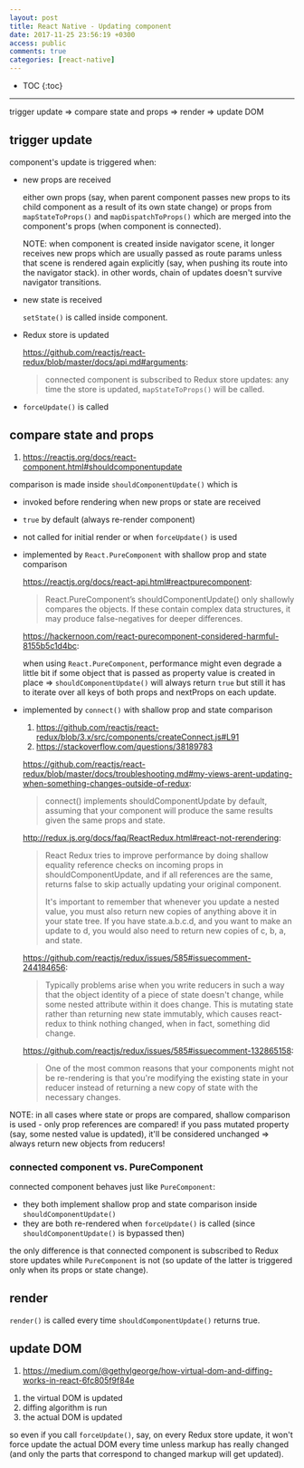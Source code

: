 ```yaml
---
layout: post
title: React Native - Updating component
date: 2017-11-25 23:56:19 +0300
access: public
comments: true
categories: [react-native]
---
```


<!-- more -->

* TOC
{:toc}
<hr>

trigger update =\> compare state and props =\> render =\> update DOM

trigger update
--------------

component's update is triggered when:

- new props are received

  either own props (say, when parent component passes new props to
  its child component as a result of its own state change) or props
  from `mapStateToProps()` and `mapDispatchToProps()` which are
  merged into the component's props (when component is connected).

  NOTE: when component is created inside navigator scene, it longer
        receives new props which are usually passed as route params
        unless that scene is rendered again explicitly (say, when
        pushing its route into the navigator stack). in other words,
        chain of updates doesn't survive navigator transitions.

- new state is received

  `setState()` is called inside component.

- Redux store is updated

  <https://github.com/reactjs/react-redux/blob/master/docs/api.md#arguments>:

  > connected component is subscribed to Redux store updates:
  > any time the store is updated, `mapStateToProps()` will be called.

- `forceUpdate()` is called

compare state and props
-----------------------

1. <https://reactjs.org/docs/react-component.html#shouldcomponentupdate>

comparison is made inside `shouldComponentUpdate()` which is

- invoked before rendering when new props or state are received
- `true` by default (always re-render component)
- not called for initial render or when `forceUpdate()` is used
- implemented by `React.PureComponent` with shallow prop and state comparison

  <https://reactjs.org/docs/react-api.html#reactpurecomponent>:

  > React.PureComponent’s shouldComponentUpdate() only shallowly
  > compares the objects. If these contain complex data structures,
  > it may produce false-negatives for deeper differences.

  <https://hackernoon.com/react-purecomponent-considered-harmful-8155b5c1d4bc>:

  when using `React.PureComponent`, performance might even degrade a little
  bit if some object that is passed as property value is created in place =\>
  `shouldComponentUpdate()` will always return `true` but still it has to
  iterate over all keys of both props and nextProps on each update.

- implemented by `connect()` with shallow prop and state comparison

  1. <https://github.com/reactjs/react-redux/blob/3.x/src/components/createConnect.js#L91>
  2. <https://stackoverflow.com/questions/38189783>

  <https://github.com/reactjs/react-redux/blob/master/docs/troubleshooting.md#my-views-arent-updating-when-something-changes-outside-of-redux>:

  > connect() implements shouldComponentUpdate by default, assuming that your
  > component will produce the same results given the same props and state.

  <http://redux.js.org/docs/faq/ReactRedux.html#react-not-rerendering>:

  > React Redux tries to improve performance by doing shallow equality reference
  > checks on incoming props in shouldComponentUpdate, and if all references are
  > the same, returns false to skip actually updating your original component.
  >
  > It's important to remember that whenever you update a nested value,
  > you must also return new copies of anything above it in your state tree.
  > If you have state.a.b.c.d, and you want to make an update to d,
  > you would also need to return new copies of c, b, a, and state.

  <https://github.com/reactjs/redux/issues/585#issuecomment-244184656>:

  > Typically problems arise when you write reducers in such a way that
  > the object identity of a piece of state doesn't change, while some
  > nested attribute within it does change. This is mutating state rather
  > than returning new state immutably, which causes react-redux to think
  > nothing changed, when in fact, something did change.

  <https://github.com/reactjs/redux/issues/585#issuecomment-132865158>:

  > One of the most common reasons that your components might not be
  > re-rendering is that you're modifying the existing state in your
  > reducer instead of returning a new copy of state with the necessary
  > changes.

NOTE: in all cases where state or props are compared, shallow comparison is
      used - only prop references are compared! if you pass mutated property
      (say, some nested value is updated), it'll be considered unchanged =\>
      always return new objects from reducers!

### connected component vs. PureComponent

connected component behaves just like `PureComponent`:

- they both implement shallow prop and state comparison inside
  `shouldComponentUpdate()`
- they are both re-rendered when `forceUpdate()` is called
  (since `shouldComponentUpdate()` is bypassed then)

the only difference is that connected component is subscribed
to Redux store updates while `PureComponent` is not (so update
of the latter is triggered only when its props or state change).

render
------

`render()` is called every time `shouldComponentUpdate()` returns true.

update DOM
----------

1. <https://medium.com/@gethylgeorge/how-virtual-dom-and-diffing-works-in-react-6fc805f9f84e>

1) the virtual DOM is updated
2) diffing algorithm is run
3) the actual DOM is updated

so even if you call `forceUpdate()`, say, on every Redux store update, it
won't force update the actual DOM every time unless markup has really changed
(and only the parts that correspond to changed markup will get updated).
